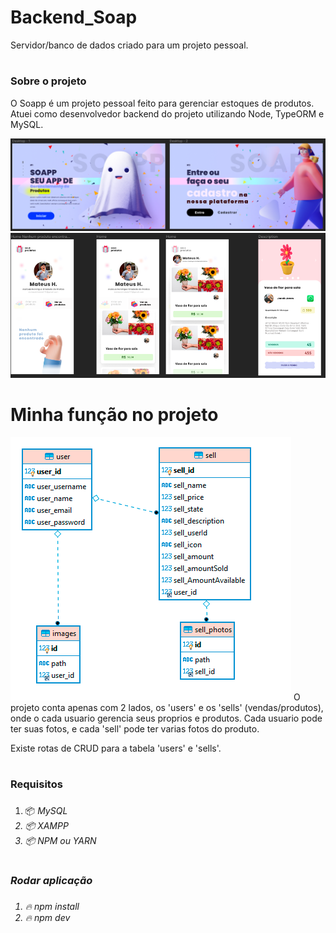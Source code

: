 # Backend_Soap
Servidor/banco de dados criado para um projeto pessoal.

# <h3> Sobre o projeto </h3>
O Soapp é um projeto pessoal feito para gerenciar estoques de produtos. Atuei como desenvolvedor backend do projeto utilizando Node, TypeORM e MySQL.

<img src="./assets/web.png"/><img src="./assets/mobile.png">

# Minha função no projeto
<img src="./assets/relations.png"/>
O projeto conta apenas com 2 lados, os 'users' e os 'sells' (vendas/produtos), onde o cada usuario gerencia seus proprios e produtos. Cada usuario pode ter suas fotos, e cada 'sell' pode ter varias fotos do produto. 

Existe rotas de CRUD para a tabela 'users' e 'sells'.


# <h3> Requisitos <h3>
 
1. 📦<i> MySQL<i>
2. 📦<i> XAMPP<i>
3. 📦<i> NPM ou YARN<i>

# <h3> Rodar aplicação <h3>
 
 1. 🔥 npm install
 2. 🔥 npm dev
